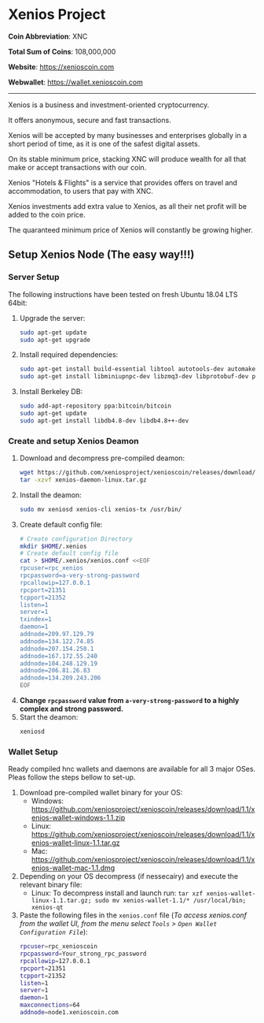 # Xenios Project

**Coin Abbreviation**: XNC

**Total Sum of Coins**: 108,000,000

**Website**: https://xenioscoin.com

**Webwallet**: https://wallet.xenioscoin.com

------

Xenios is a business and investment-oriented cryptocurrency. 

It offers anonymous, secure and fast transactions. 

Xenios will be accepted by many businesses and enterprises globally in a short period of time, as it is one of the safest digital assets. 

On its stable minimum price, stacking XNC will produce wealth for all that make or accept transactions with our coin.

Xenios "Hotels & Flights" is a service that provides offers on travel and accommodation, to users that pay with XNC. 

Xenios investments add extra value to Xenios, as all their net profit will be added to the coin price. 

The quaranteed minimum price of Xenios will constantly be growing higher. 

## Setup Xenios Node (The easy way!!!)
### Server Setup
The following instructions have been tested on fresh Ubuntu 18.04 LTS 64bit:
1. Upgrade the server: 
   ```bash
   sudo apt-get update
   sudo apt-get upgrade
   ```
2. Install required dependencies:
   ```bash
   sudo apt-get install build-essential libtool autotools-dev automake pkg-config libssl-dev libevent-dev bsdmainutils python3 libboost-system-dev libboost-filesystem-dev libboost-chrono-dev libboost-test-dev libboost-thread-dev libboost-all-dev libboost-program-options-dev
   sudo apt-get install libminiupnpc-dev libzmq3-dev libprotobuf-dev protobuf-compiler unzip software-properties-common
   ```
3. Install Berkeley DB:
   ```bash
   sudo add-apt-repository ppa:bitcoin/bitcoin
   sudo apt-get update
   sudo apt-get install libdb4.8-dev libdb4.8++-dev
   ```
### Create and setup Xenios Deamon
1. Download and decompress pre-compiled deamon:
   ```bash
   wget https://github.com/xeniosproject/xenioscoin/releases/download/1.1/xenios-daemon-1.1.tar.gz -O xenios-daemon-linux.tar.gz
   tar -xzvf xenios-daemon-linux.tar.gz
   ```
2. Install the deamon:
   ```bash
   sudo mv xeniosd xenios-cli xenios-tx /usr/bin/
   ```
3. Create default config file:
   ```bash
   # Create configuration Directory
   mkdir $HOME/.xenios
   # Create default config file
   cat > $HOME/.xenios/xenios.conf <<EOF
   rpcuser=rpc_xenios
   rpcpassword=a-very-strong-password
   rpcallowip=127.0.0.1
   rpcport=21351
   tcpport=21352
   listen=1
   server=1
   txindex=1
   daemon=1
   addnode=209.97.129.79
   addnode=134.122.74.85
   addnode=207.154.250.1
   addnode=167.172.55.240
   addnode=104.248.129.19
   addnode=206.81.26.83
   addnode=134.209.243.206
   EOF
   ```
5. **Change `rpcpassword` value from `a-very-strong-password` to a highly complex and strong password.**
4. Start the deamon:
   ```bash
   xeniosd 
   ```
### Wallet Setup
Ready compiled hnc wallets and daemons are available for all 3 major OSes. Pleas follow the steps bellow to set-up.
1. Download pre-compiled wallet binary for your OS:
     * Windows: https://github.com/xeniosproject/xenioscoin/releases/download/1.1/xenios-wallet-windows-1.1.zip
     * Linux: https://github.com/xeniosproject/xenioscoin/releases/download/1.1/xenios-wallet-linux-1.1.tar.gz
     * Mac: https://github.com/xeniosproject/xenioscoin/releases/download/1.1/xenios-wallet-mac-1.1.dmg
2. Depending on your OS decompress (if nessecairy) and execute the relevant binary file:
      * Linux: To decompress install and launch run: `tar xzf xenios-wallet-linux-1.1.tar.gz; sudo mv xenios-wallet-1.1/* /usr/local/bin; xenios-qt`
3. Paste the following files in the `xenios.conf` file (*To access xenios.conf from the wallet UI, from the menu select `Tools` > `Open Wallet Configuration File`*):
   ```bash
   rpcuser=rpc_xenioscoin
   rpcpassword=Your_strong_rpc_password
   rpcallowip=127.0.0.1
   rpcport=21351
   tcpport=21352
   listen=1
   server=1
   daemon=1
   maxconnections=64
   addnode=node1.xenioscoin.com
   ```